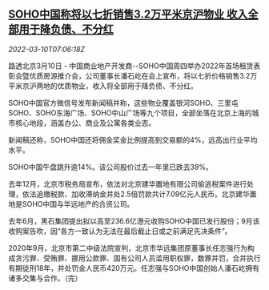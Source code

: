 <!--1646897463000-->
[SOHO中国称将以七折销售3.2万平米京沪物业 收入全部用于降负债、不分红](https://cn.reuters.com/article/soho-china-discount-sale-0310-thur-idCNKBS2L70KL)
------

<div><i>2022-03-10T07:06:18Z</i></div><p>路透北京3月10日 - 中国商业地产开发商--SOHO中国周四举办2022年首场租赁表彰会暨优质房源推介会，公司董事长潘石屹在会上宣布，将以七折价格销售3.2万平米京沪两地的优质物业，收入将全部用于降负债、不分红。</p><p>SOHO中国官方微信号发布新闻稿并称，这些物业覆盖银河SOHO、三里屯SOHO、SOHO东海广场、SOHO中山广场等九个项目，全部坐落在北京上海的城市核心地段，涵盖办公、商业及公寓各类业态。</p><p>新闻稿还称，SOHO中国还将佣金奖金比例提高到交易额的4%，远高出行业平均水平。</p><p>SOHO中国午盘跳升逾14%。该公司股价过去一年里已跌去39%。</p><p>去年12月，北京市税务局宣布，依法对北京建华置地有限公司偷逃税案件进行处理，依法追缴税款、加收滞纳金并处2.5倍罚款共计7.09亿元人民币。北京建华置地是SOHO中国与华远地产的合资公司。</p><p>去年6月，黑石集团提出拟以高至236.6亿港元收购SOHO中国已发行股份；9月该收购案告吹，因“各方一致认为无法在最后截止日或之前满足先决条件”。</p><p>2020年9月，北京市第二中级法院宣判，北京市华远集团原董事长任志强行为构成贪污罪、受贿罪、挪用公款罪、国有公司人员滥用职权罪，数罪并罚，合并执行有期徒刑18年，并处罚金人民币420万元。任志强与SOHO中国创始人潘石屹拥有诸多交集与合作。（完）</p>

